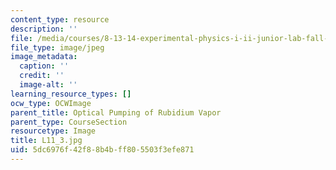 ```yaml
---
content_type: resource
description: ''
file: /media/courses/8-13-14-experimental-physics-i-ii-junior-lab-fall-2016-spring-2017/5dc6976f42f88b4bff805503f3efe871_L11_3.jpg
file_type: image/jpeg
image_metadata:
  caption: ''
  credit: ''
  image-alt: ''
learning_resource_types: []
ocw_type: OCWImage
parent_title: Optical Pumping of Rubidium Vapor
parent_type: CourseSection
resourcetype: Image
title: L11_3.jpg
uid: 5dc6976f-42f8-8b4b-ff80-5503f3efe871
---
```

